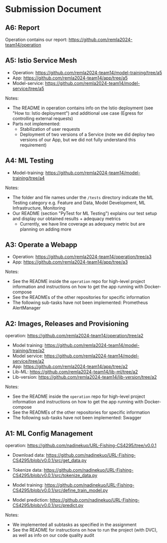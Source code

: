 # Submission Document

## A6: Report

Operation contains our report: https://github.com/remla2024-team14/operation


## A5: Istio Service Mesh

- Operation: https://github.com/remla2024-team14/model-training/tree/a5
- App: https://github.com/remla2024-team14/app/tree/a5
- Model-service: https://github.com/remla2024-team14/model-service/tree/a5

Notes:
- The README in operation contains info on the Istio deployment (see "How to: Istio deployment") and additional use case (Egress for controlling external requests)
- Parts not implemented:
  - Stabilization of user requests
  - Deployment of two versions of a Service (note we did deploy two versions of our App, but we did not fully understand this requirement)

## A4: ML Testing

- Model-training: https://github.com/remla2024-team14/model-training/tree/a4 

Notes:
- The folder and file names under the `/tests` directory indicate the ML Testing category e.g. Feature and Data, Model Development, ML Infrastructure, Monitoring
- Our README (section "PyTest for ML Testing") explains our test setup and display our obtained results + adequacy metrics
  - Currently, we have line coverage as adequacy metric but are planning on adding more

## A3: Operate a Webapp

- Operation: https://github.com/remla2024-team14/operation/tree/a3
- App: https://github.com/remla2024-team14/app/tree/a3

Notes:
- See the README inside the `operation` repo for high-level project information and instructions on how to get the app running with Docker-compose
- See the READMEs of the other repositories for specific information
- The following sub-tasks have not been implemented: Prometheus AlertManager


## A2: Images, Releases and Provisioning

operation: https://github.com/remla2024-team14/operation/tree/a2

- Model training: https://github.com/remla2024-team14/model-training/tree/a2
- Model service: https://github.com/remla2024-team14/model-service/tree/a2
- App: https://github.com/remla2024-team14/app/tree/a2
- Lib-ML: https://github.com/remla2024-team14/lib-ml/tree/a2
- Lib-version: https://github.com/remla2024-team14/lib-version/tree/a2

Notes:
- See the README inside the `operation` repo for high-level project information and instructions on how to get the app running with Docker-compose
- See the READMEs of the other repositories for specific information
- The following sub-tasks have not been implemented: Swagger


## A1: ML Config Management

operation: https://github.com/nadinekuo/URL-Fishing-CS4295/tree/v0.0.1

- Download data: https://github.com/nadinekuo/URL-Fishing-CS4295/blob/v0.0.1/src/get_data.py

- Tokenize data: https://github.com/nadinekuo/URL-Fishing-CS4295/blob/v0.0.1/src/tokenize_data.py

- Model training: https://github.com/nadinekuo/URL-Fishing-CS4295/blob/v0.0.1/src/define_train_model.py

- Model prediction: https://github.com/nadinekuo/URL-Fishing-CS4295/blob/v0.0.1/src/predict.py

Notes:
- We implemented all subtasks as specified in the assignment
- See the README for instructions on how to run the project (with DVC), as well as info on our code quality audit